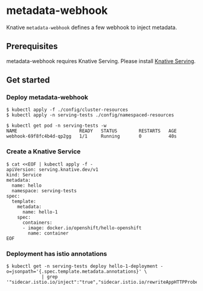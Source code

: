 # metadata-webhook

Knative `metadata-webhook` defines a few webhook to inject metadata.

## Prerequisites

metadata-webhook requires Knative Serving.
Please install [Knative Serving](https://knative.dev/docs/install/).

## Get started

### Deploy metadata-webhook

```
$ kubectl apply -f ./config/cluster-resources
$ kubectl apply -n serving-tests ./config/namespaced-resources

$ kubectl get pod -n serving-tests -w
NAME                       READY   STATUS        RESTARTS   AGE
webhook-69f8fc4b4d-qp2gg   1/1     Running       0          40s
```

### Create a Knative Service

```
$ cat <<EOF | kubectl apply -f -
apiVersion: serving.knative.dev/v1
kind: Service
metadata:
  name: hello
  namespace: serving-tests
spec:
  template:
    metadata:
      name: hello-1
    spec:
      containers:
      - image: docker.io/openshift/hello-openshift
        name: container
EOF
```

### Deployment has istio annotations

```
$ kubectl get -n serving-tests deploy hello-1-deployment -o=jsonpath='{.spec.template.metadata.annotations}' \
             | grep '"sidecar.istio.io/inject":"true","sidecar.istio.io/rewriteAppHTTPProbers":"true"'
```
